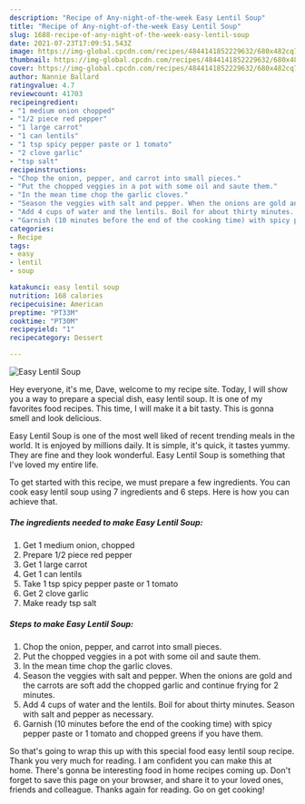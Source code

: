 ```yaml
---
description: "Recipe of Any-night-of-the-week Easy Lentil Soup"
title: "Recipe of Any-night-of-the-week Easy Lentil Soup"
slug: 1688-recipe-of-any-night-of-the-week-easy-lentil-soup
date: 2021-07-23T17:09:51.543Z
image: https://img-global.cpcdn.com/recipes/4844141852229632/680x482cq70/easy-lentil-soup-recipe-main-photo.jpg
thumbnail: https://img-global.cpcdn.com/recipes/4844141852229632/680x482cq70/easy-lentil-soup-recipe-main-photo.jpg
cover: https://img-global.cpcdn.com/recipes/4844141852229632/680x482cq70/easy-lentil-soup-recipe-main-photo.jpg
author: Nannie Ballard
ratingvalue: 4.7
reviewcount: 41703
recipeingredient:
- "1 medium onion chopped"
- "1/2 piece red pepper"
- "1 large carrot"
- "1 can lentils"
- "1 tsp spicy pepper paste or 1 tomato"
- "2 clove garlic"
- "tsp salt"
recipeinstructions:
- "Chop the onion, pepper, and carrot into small pieces."
- "Put the chopped veggies in a pot with some oil and saute them."
- "In the mean time chop the garlic cloves."
- "Season the veggies with salt and pepper. When the onions are gold and the carrots are soft add the chopped garlic and continue frying for 2 minutes."
- "Add 4 cups of water and the lentils. Boil for about thirty minutes. Season with salt and pepper as necessary."
- "Garnish (10 minutes before the end of the cooking time) with spicy pepper paste or 1 tomato and chopped greens if you have them."
categories:
- Recipe
tags:
- easy
- lentil
- soup

katakunci: easy lentil soup 
nutrition: 168 calories
recipecuisine: American
preptime: "PT33M"
cooktime: "PT30M"
recipeyield: "1"
recipecategory: Dessert

---
```



![Easy Lentil Soup](https://img-global.cpcdn.com/recipes/4844141852229632/680x482cq70/easy-lentil-soup-recipe-main-photo.jpg)

Hey everyone, it's me, Dave, welcome to my recipe site. Today, I will show you a way to prepare a special dish, easy lentil soup. It is one of my favorites food recipes. This time, I will make it a bit tasty. This is gonna smell and look delicious.

Easy Lentil Soup is one of the most well liked of recent trending meals in the world. It is enjoyed by millions daily. It is simple, it's quick, it tastes yummy. They are fine and they look wonderful. Easy Lentil Soup is something that I've loved my entire life.




To get started with this recipe, we must prepare a few ingredients. You can cook easy lentil soup using 7 ingredients and 6 steps. Here is how you can achieve that.

<!--inarticleads1-->

##### The ingredients needed to make Easy Lentil Soup:

1. Get 1 medium onion, chopped
1. Prepare 1/2 piece red pepper
1. Get 1 large carrot
1. Get 1 can lentils
1. Take 1 tsp spicy pepper paste or 1 tomato
1. Get 2 clove garlic
1. Make ready tsp salt




<!--inarticleads2-->

##### Steps to make Easy Lentil Soup:

1. Chop the onion, pepper, and carrot into small pieces.
1. Put the chopped veggies in a pot with some oil and saute them.
1. In the mean time chop the garlic cloves.
1. Season the veggies with salt and pepper. When the onions are gold and the carrots are soft add the chopped garlic and continue frying for 2 minutes.
1. Add 4 cups of water and the lentils. Boil for about thirty minutes. Season with salt and pepper as necessary.
1. Garnish (10 minutes before the end of the cooking time) with spicy pepper paste or 1 tomato and chopped greens if you have them.




So that's going to wrap this up with this special food easy lentil soup recipe. Thank you very much for reading. I am confident you can make this at home. There's gonna be interesting food in home recipes coming up. Don't forget to save this page on your browser, and share it to your loved ones, friends and colleague. Thanks again for reading. Go on get cooking!
